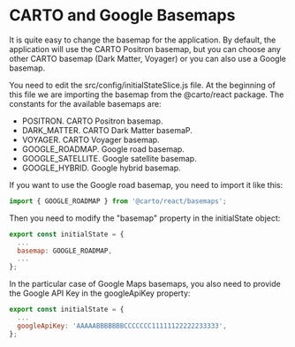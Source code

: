 # CARTO and Google Basemaps

It is quite easy to change the basemap for the application. By default, the application will use the CARTO Positron basemap, but you can choose any other CARTO basemap (Dark Matter, Voyager) or you can also use a Google basemap.

You need to edit the src/config/initialStateSlice.js file. At the beginning of this file we are importing the basemap from the @carto/react package. The constants for the available basemaps are:

- POSITRON. CARTO Positron basemap.
- DARK_MATTER. CARTO Dark Matter basemaP.
- VOYAGER. CARTO Voyager basemap.
- GOOGLE_ROADMAP. Google road basemap.
- GOOGLE_SATELLITE. Google satellite basemap.
- GOOGLE_HYBRID. Google hybrid basemap.

If you want to use the Google road basemap, you need to import it like this:

```javascript
import { GOOGLE_ROADMAP } from '@carto/react/basemaps';
```

Then you need to modify the "basemap" property in the initialState object:

```javascript
export const initialState = {
  ...
  basemap: GOOGLE_ROADMAP,
  ...
};
```

In the particular case of Google Maps basemaps, you also need to provide the Google API Key in the googleApiKey property:

```javascript
export const initialState = {
  ...
  googleApiKey: 'AAAAABBBBBBBCCCCCCC11111122222233333', 
};
```